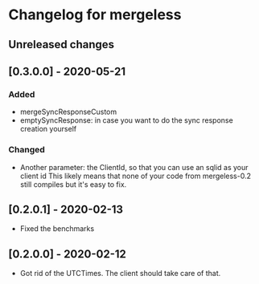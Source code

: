 # Changelog for mergeless

## Unreleased changes

## [0.3.0.0] - 2020-05-21

### Added

* mergeSyncResponseCustom
* emptySyncResponse: in case you want to do the sync response creation yourself

### Changed

* Another parameter: the ClientId, so that you can use an sqlid as your client id
  This likely means that none of your code from mergeless-0.2 still compiles but it's easy to fix.

## [0.2.0.1] - 2020-02-13

* Fixed the benchmarks

## [0.2.0.0] - 2020-02-12

* Got rid of the UTCTimes. The client should take care of that.
